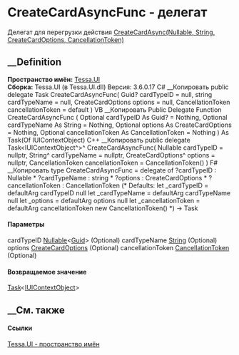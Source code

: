 # CreateCardAsyncFunc - делегат
Делегат для перегрузки действия [CreateCardAsync(Nullable<Guid>, String,
CreateCardOptions, CancellationToken)](M_Tessa_UI_IUIHost_CreateCardAsync.htm)
##  __Definition
 **Пространство имён:** [Tessa.UI](N_Tessa_UI.htm)  
 **Сборка:** Tessa.UI (в Tessa.UI.dll) Версия: 3.6.0.17
C# __Копировать
     public delegate Task<IUIContextObject> CreateCardAsyncFunc(
    	Guid? cardTypeID = null,
    	string cardTypeName = null,
    	CreateCardOptions options = null,
    	CancellationToken cancellationToken = default
    )
VB __Копировать
     Public Delegate Function CreateCardAsyncFunc ( 
    	Optional cardTypeID As Guid? = Nothing,
    	Optional cardTypeName As String = Nothing,
    	Optional options As CreateCardOptions = Nothing,
    	Optional cancellationToken As CancellationToken = Nothing
    ) As Task(Of IUIContextObject)
C++ __Копировать
     public delegate Task<IUIContextObject^>^ CreateCardAsyncFunc(
    	Nullable<Guid> cardTypeID = nullptr, 
    	String^ cardTypeName = nullptr, 
    	CreateCardOptions^ options = nullptr, 
    	CancellationToken cancellationToken = CancellationToken()
    )
F# __Копировать
     type CreateCardAsyncFunc = 
        delegate of 
            ?cardTypeID : Nullable<Guid> * 
            ?cardTypeName : string * 
            ?options : CreateCardOptions * 
            ?cancellationToken : CancellationToken 
    (* Defaults:
            let _cardTypeID = defaultArg cardTypeID null
            let _cardTypeName = defaultArg cardTypeName null
            let _options = defaultArg options null
            let _cancellationToken = defaultArg cancellationToken new CancellationToken()
    *)
    -> Task<IUIContextObject>
#### Параметры
cardTypeID
[Nullable](https://learn.microsoft.com/dotnet/api/system.nullable-1)<[Guid](https://learn.microsoft.com/dotnet/api/system.guid)>
(Optional)
cardTypeName [String](https://learn.microsoft.com/dotnet/api/system.string)
(Optional)
options [CreateCardOptions](T_Tessa_UI_CreateCardOptions.htm) (Optional)
cancellationToken
[CancellationToken](https://learn.microsoft.com/dotnet/api/system.threading.cancellationtoken)
(Optional)
#### Возвращаемое значение
[Task](https://learn.microsoft.com/dotnet/api/system.threading.tasks.task-1)<[IUIContextObject](T_Tessa_UI_IUIContextObject.htm)>
##  __См. также
#### Ссылки
[Tessa.UI - пространство имён](N_Tessa_UI.htm)
